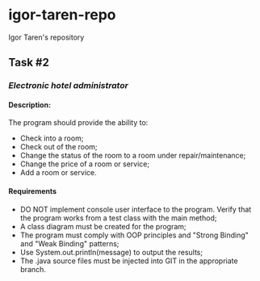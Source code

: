 # igor-taren-repo
Igor Taren's repository
## Task #2

### _Electronic hotel administrator_

#### Description:

The program should provide the ability to:

- Check into a room;
- Check out of the room;
- Change the status of the room to a room under repair/maintenance;
- Change the price of a room or service;
- Add a room or service.

#### Requirements

- DO NOT implement console user interface to the program. Verify that the program works from a test class with the main method;
- A class diagram must be created for the program;
- The program must comply with OOP principles and "Strong Binding" and "Weak Binding" patterns;
- Use System.out.println(message) to output the results;
- The .java source files must be injected into GIT in the appropriate branch.
